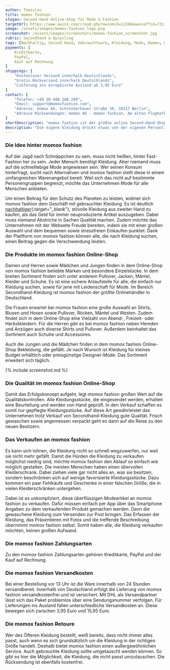 ```yaml
---
author: Tomislav
title: momox fashion
slogan: Second Hand Online-Shop für Mode & Fashion
targetUrl: https://www.awin1.com/cread.php?awinmid=11346&awinaffid=731132
image: /assets/images/momox-fashion_logo.png
screenshot: /assets/images/screenshots/momox-fashion_screenshot.jpg
rubric: Secondhand & Upcycling
tags: [Nachhaltig, Second Hand, Gebrauchtware, Kleidung, Mode, Damen, Herren, Fashion]
payments: [
    Kreditkarte,
    PayPal,
    Kauf auf Rechnung
]
shippings: [
    "Kostenloser Versand innerhalb Deutschlands",
    "Gratis Rückversand innerhalb Deutschlands",
    "Lieferung ins europäische Ausland ab 3,95 Euro"
]
contact: [
    "Telefon: +49 30 488 288 289",
    "Email: support@momoxfashion.com",
    "Adresse: momox AG, Schreiberhauer Straße 30, 10317 Berlin",
    "Adresse Rücksendungen: momox AG - momox fashion, Am alten Flughafen 1, 04356 Leipzig"
]
shortDescription: "momox fashion ist der größte online Second-Hand-Shop Deutschlands, in dem gebrauchte Kleidung für Damen, Männer und Kinder sowie Accessoires angeboten werden."
description: "Die eigene Kleidung drückt etwas von der eigenen Persönlichkeit aus. Deshalb wünschen sich viele, den Kleiderschrank ganz individuell zu füllen. Dafür muss aber niemand auf kurzlebige Mode und Fast-Fashion zurückgreifen. Den eigenen Stil zu tragen und Trends zu verfolgen gelingt auch mit der Secondhand-Kleidung von momox fashion."
---
```


### Die Idee hinter momox fashion

Auf der Jagd nach Schnäppchen zu sein, muss nicht heißen, hinter Fast-Fashion her zu sein. Jeder Mensch benötigt Kleidung. Aber niemand muss auf die schnelllebige Mode angewiesen sein. Wer seinen Konsum hinterfragt, sucht nach Alternativen und momox fashion stellt diese in einem umfangreichen Warenangebot bereit. Weil sich das nicht auf bestimmte Personengruppen begrenzt, möchte das Unternehmen Mode für alle Menschen anbieten.

Um einen Beitrag für den Schutz des Planeten zu leisten, widmet sich momox fashion dem Geschäft mit gebrauchter Kleidung. Es ist deutlich [nachhaltiger](https://www.momoxfashion.com/de/nachhaltigkeit){:target="_blank"}, stilvolle Kleidung aus zweiter Hand zu kaufen, als das Geld für immer neuproduzierte Artikel auszugeben. Dabei muss niemand Abstriche in Sachen Qualität machen. Zudem möchte das Unternehmen mit der Webseite Freude bereiten, indem sie mit einer großen Auswahl und dem bequemen sowie stressfreien Einkaufen punktet. Dank der Plattform von momox fashion können alle, die nach Kleidung suchen, einen Beitrag gegen die Verschwendung leisten.

### Die Produkte im momox fashion Online-Shop

Damen und Herren sowie Mädchen und Jungen finden in dem Online-Shop von momox fashion beliebte Marken und besondere Einzelstücke. In dem breiten Sortiment finden sich unter anderem Pullover, Jacken, Mäntel, Kleider und Schuhe. Es ist eine sichere Anlaufstelle für alle, die einfach nur Kleidung suchen, sowie für jene mit Leidenschaft für Mode. Im Bereich Secondhand-Kleidung ist momox fashion der größte Onlinehändler in Deutschland.

Die Frauen erwartet bei momox fashion eine große Auswahl an Shirts, Blusen und Hosen sowie Pullover, Röcken, Mäntel und Westen. Zudem findet sich in dem Online-Shop eine Vielzahl von Abend-, Freizeit- oder Herbstkleidern. Für die Herren gibt es bei momox fashion neben Hemden und Anzügen auch diverse Shirts und Pullover. Außerdem beinhaltet das Sortiment auch Schuhe und Accessoires.

Auch die Jungen und die Mädchen finden in dem momox fashion Online-Shop Bekleidung, die gefällt. Je nach Wunsch ist Kleidung für kleines Budget erhältlich oder preisgünstige Designer-Mode. Das Sortiment erweitert sich täglich.

{% include screenshot.md %}

### Die Qualität im momox fashion Online-Shop

Damit das Erfolgskonzept aufgeht, legt momox fashion großen Wert auf die Qualitätskontrollen. Alle Kleidungsstücke, die eingesendet werden, erhalten eine Beurteilung und werden von Hand geprüft. In den Verkauf schaffen es somit nur gepflegte Kleidungsstücke. Auf diese Art gewährleistet das Unternehmen trotz Verkauf von Secondhand-Kleidung gute Qualität. Frisch gewaschen sowie angemessen verpackt geht es dann auf die Reise zu den neuen Besitzern.

### Das Verkaufen an momox fashion

Es kann sich lohnen, die Kleidung nicht so schnell wegzuwerfen, nur weil sie nicht mehr gefällt. Damit die Hürden die Kleidung zu verkaufen möglichst niedrig sind, möchte momox fashion den Ablauf so einfach wie möglich gestalten. Die meisten Menschen haben einen übervollen Kleiderschrank. Dabei ziehen viele gar nicht alles an, was sie besitzen, sondern beschränken sich auf wenige favorisierte Kleidungsstücke. Dazu kommen ein paar Fehlkäufe und Geschenke in einer falschen Größe, die in vielen Kleiderschränken untergehen.

Dabei ist es unkompliziert, diese überflüssigen Modeartikel an momox fashion zu verkaufen. Dafür müssen einfach per App über das Smartphone Angaben zu dem verkaufenden Produkt gemachen werden. Dann die gewaschene Kleidung zum Versenden zur Post bringen. Das Erfassen der Kleidung, das Präsentieren mit Fotos und die treffende Beschreibung übernimmt momox fashion selbst. Somit haben alle, die Kleidung verkaufen möchten, keinen großen Aufwand.

### Die momox fashion Zahlungsarten

Zu den momox fashion Zahlungsarten gehören Kreditkarte, PayPal und der Kauf auf Rechnung.

### Die momox fashion Versandkosten

Bei einer Bestellung vor 13 Uhr ist die Ware innerhalb von 24 Stunden versandbereit. Innerhalb von Deutschland erfolgt die Lieferung von momox fashion versandkostenfrei und ist versichert. Mit DHL als Versandpartner lässt sich das Paket problemlos über eine Sendungsnummer verfolgen. Für Lieferungen ins Ausland fallen unterschiedliche Versandkosten an. Diese bewegen sich zwischen 3,95 Euro und 15,95 Euro.

### Die momox fashion Retoure

Wer des Öfteren Kleidung bestellt, weiß bereits, dass nicht immer alles passt, auch wenn es sich grundsätzlich um die Kleidung in der richtigen Größe handelt. Deshalb bietet momox fashion einen außergewöhnlichen Service. Auch gebrauchte Kleidung sollte umgetauscht werden können. So gibt es hier die Möglichkeit, die Kleidung, die nicht passt umzutauschen. Die Rücksendung ist ebenfalls kostenfrei.